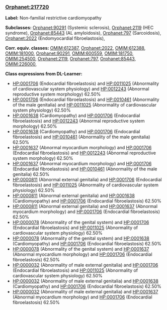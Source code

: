 
### [Orphanet:217720](http://www.orpha.net/ORDO/Orphanet_217720)
**Label:** Non-familial restrictive cardiomyopathy

**Subclasses:** [Orphanet:90291](http://www.orpha.net/ORDO/Orphanet_90291) (Systemic sclerosis), [Orphanet:2119](http://www.orpha.net/ORDO/Orphanet_2119) (HEC syndrome), [Orphanet:85443](http://www.orpha.net/ORDO/Orphanet_85443) (AL amyloidosis), [Orphanet:797](http://www.orpha.net/ORDO/Orphanet_797) (Sarcoidosis), [Orphanet:2022](http://www.orpha.net/ORDO/Orphanet_2022) (Endomyocardial fibroelastosis), 

**Corr. equiv. classes:** [OMIM:612387](http://purl.obolibrary.org/obo/OMIM_612387), [Orphanet:2022](http://www.orpha.net/ORDO/Orphanet_2022), [OMIM:612388](http://purl.obolibrary.org/obo/OMIM_612388), [OMIM:181000](http://purl.obolibrary.org/obo/OMIM_181000), [Orphanet:90291](http://www.orpha.net/ORDO/Orphanet_90291), [OMIM:600559](http://purl.obolibrary.org/obo/OMIM_600559), [OMIM:181750](http://purl.obolibrary.org/obo/OMIM_181750), [OMIM:254500](http://purl.obolibrary.org/obo/OMIM_254500), [Orphanet:2119](http://www.orpha.net/ORDO/Orphanet_2119), [Orphanet:797](http://www.orpha.net/ORDO/Orphanet_797), [Orphanet:85443](http://www.orpha.net/ORDO/Orphanet_85443), [OMIM:226000](http://purl.obolibrary.org/obo/OMIM_226000), 

**Class expressions from DL-Learner:**

- [HP:0001706](http://purl.obolibrary.org/obo/HP_0001706) (Endocardial fibroelastosis) and [HP:0011025](http://purl.obolibrary.org/obo/HP_0011025) (Abnormality of cardiovascular system physiology) and [HP:0012243](http://purl.obolibrary.org/obo/HP_0012243) (Abnormal reproductive system morphology) 62.50%
- [HP:0001706](http://purl.obolibrary.org/obo/HP_0001706) (Endocardial fibroelastosis) and [HP:0010461](http://purl.obolibrary.org/obo/HP_0010461) (Abnormality of the male genitalia) and [HP:0011025](http://purl.obolibrary.org/obo/HP_0011025) (Abnormality of cardiovascular system physiology) 62.50%
- [HP:0001638](http://purl.obolibrary.org/obo/HP_0001638) (Cardiomyopathy) and [HP:0001706](http://purl.obolibrary.org/obo/HP_0001706) (Endocardial fibroelastosis) and [HP:0012243](http://purl.obolibrary.org/obo/HP_0012243) (Abnormal reproductive system morphology) 62.50%
- [HP:0001638](http://purl.obolibrary.org/obo/HP_0001638) (Cardiomyopathy) and [HP:0001706](http://purl.obolibrary.org/obo/HP_0001706) (Endocardial fibroelastosis) and [HP:0010461](http://purl.obolibrary.org/obo/HP_0010461) (Abnormality of the male genitalia) 62.50%
- [HP:0001637](http://purl.obolibrary.org/obo/HP_0001637) (Abnormal myocardium morphology) and [HP:0001706](http://purl.obolibrary.org/obo/HP_0001706) (Endocardial fibroelastosis) and [HP:0012243](http://purl.obolibrary.org/obo/HP_0012243) (Abnormal reproductive system morphology) 62.50%
- [HP:0001637](http://purl.obolibrary.org/obo/HP_0001637) (Abnormal myocardium morphology) and [HP:0001706](http://purl.obolibrary.org/obo/HP_0001706) (Endocardial fibroelastosis) and [HP:0010461](http://purl.obolibrary.org/obo/HP_0010461) (Abnormality of the male genitalia) 62.50%
- [HP:0000811](http://purl.obolibrary.org/obo/HP_0000811) (Abnormal external genitalia) and [HP:0001706](http://purl.obolibrary.org/obo/HP_0001706) (Endocardial fibroelastosis) and [HP:0011025](http://purl.obolibrary.org/obo/HP_0011025) (Abnormality of cardiovascular system physiology) 62.50%
- [HP:0000811](http://purl.obolibrary.org/obo/HP_0000811) (Abnormal external genitalia) and [HP:0001638](http://purl.obolibrary.org/obo/HP_0001638) (Cardiomyopathy) and [HP:0001706](http://purl.obolibrary.org/obo/HP_0001706) (Endocardial fibroelastosis) 62.50%
- [HP:0000811](http://purl.obolibrary.org/obo/HP_0000811) (Abnormal external genitalia) and [HP:0001637](http://purl.obolibrary.org/obo/HP_0001637) (Abnormal myocardium morphology) and [HP:0001706](http://purl.obolibrary.org/obo/HP_0001706) (Endocardial fibroelastosis) 62.50%
- [HP:0000078](http://purl.obolibrary.org/obo/HP_0000078) (Abnormality of the genital system) and [HP:0001706](http://purl.obolibrary.org/obo/HP_0001706) (Endocardial fibroelastosis) and [HP:0011025](http://purl.obolibrary.org/obo/HP_0011025) (Abnormality of cardiovascular system physiology) 62.50%
- [HP:0000078](http://purl.obolibrary.org/obo/HP_0000078) (Abnormality of the genital system) and [HP:0001638](http://purl.obolibrary.org/obo/HP_0001638) (Cardiomyopathy) and [HP:0001706](http://purl.obolibrary.org/obo/HP_0001706) (Endocardial fibroelastosis) 62.50%
- [HP:0000078](http://purl.obolibrary.org/obo/HP_0000078) (Abnormality of the genital system) and [HP:0001637](http://purl.obolibrary.org/obo/HP_0001637) (Abnormal myocardium morphology) and [HP:0001706](http://purl.obolibrary.org/obo/HP_0001706) (Endocardial fibroelastosis) 62.50%
- [HP:0000032](http://purl.obolibrary.org/obo/HP_0000032) (Abnormality of male external genitalia) and [HP:0001706](http://purl.obolibrary.org/obo/HP_0001706) (Endocardial fibroelastosis) and [HP:0011025](http://purl.obolibrary.org/obo/HP_0011025) (Abnormality of cardiovascular system physiology) 62.50%
- [HP:0000032](http://purl.obolibrary.org/obo/HP_0000032) (Abnormality of male external genitalia) and [HP:0001638](http://purl.obolibrary.org/obo/HP_0001638) (Cardiomyopathy) and [HP:0001706](http://purl.obolibrary.org/obo/HP_0001706) (Endocardial fibroelastosis) 62.50%
- [HP:0000032](http://purl.obolibrary.org/obo/HP_0000032) (Abnormality of male external genitalia) and [HP:0001637](http://purl.obolibrary.org/obo/HP_0001637) (Abnormal myocardium morphology) and [HP:0001706](http://purl.obolibrary.org/obo/HP_0001706) (Endocardial fibroelastosis) 62.50%


